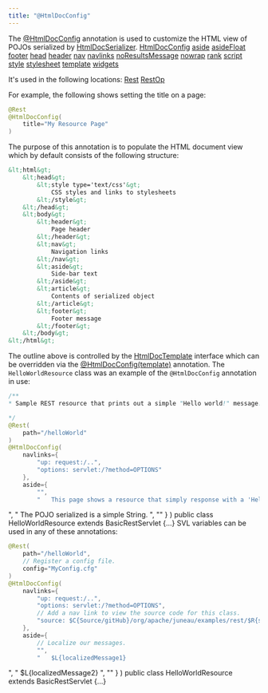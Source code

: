 ```yaml
---
title: "@HtmlDocConfig"
---
```


The [@HtmlDocConfig]({{API_DOCS}}/org/apache/juneau/html/annotation/HtmlDocConfig.html) annotation is used to customize the HTML view of POJOs serialized by [HtmlDocSerializer]({{API_DOCS}}/org/apache/juneau/html/HtmlDocSerializer.html).
<tree>
<node-0><java-annotation>[HtmlDocConfig]({{API_DOCS}}/org/apache/juneau/html/annotation/HtmlDocConfig.html)</java-annotation></node-0>
<node-1><java-method-annotation>[aside]({{API_DOCS}}/org/apache/juneau/html/annotation/HtmlDocConfig.html#aside())</java-method-annotation></node-1>
<node-1><java-method-annotation>[asideFloat]({{API_DOCS}}/org/apache/juneau/html/annotation/HtmlDocConfig.html#asideFloat())</java-method-annotation></node-1>
<node-1><java-method-annotation>[footer]({{API_DOCS}}/org/apache/juneau/html/annotation/HtmlDocConfig.html#footer())</java-method-annotation></node-1>
<node-1><java-method-annotation>[head]({{API_DOCS}}/org/apache/juneau/html/annotation/HtmlDocConfig.html#head())</java-method-annotation></node-1>
<node-1><java-method-annotation>[header]({{API_DOCS}}/org/apache/juneau/html/annotation/HtmlDocConfig.html#header())</java-method-annotation></node-1>
<node-1><java-method-annotation>[nav]({{API_DOCS}}/org/apache/juneau/html/annotation/HtmlDocConfig.html#nav())</java-method-annotation></node-1>
<node-1><java-method-annotation>[navlinks]({{API_DOCS}}/org/apache/juneau/html/annotation/HtmlDocConfig.html#navlinks())</java-method-annotation></node-1>
<node-1><java-method-annotation>[noResultsMessage]({{API_DOCS}}/org/apache/juneau/html/annotation/HtmlDocConfig.html#noResultsMessage())</java-method-annotation></node-1>
<node-1><java-method-annotation>[nowrap]({{API_DOCS}}/org/apache/juneau/html/annotation/HtmlDocConfig.html#nowrap())</java-method-annotation></node-1>
<node-1><java-method-annotation>[rank]({{API_DOCS}}/org/apache/juneau/html/annotation/HtmlDocConfig.html#rank())</java-method-annotation></node-1>
<node-1><java-method-annotation>[script]({{API_DOCS}}/org/apache/juneau/html/annotation/HtmlDocConfig.html#script())</java-method-annotation></node-1>
<node-1><java-method-annotation>[style]({{API_DOCS}}/org/apache/juneau/html/annotation/HtmlDocConfig.html#style())</java-method-annotation></node-1>
<node-1><java-method-annotation>[stylesheet]({{API_DOCS}}/org/apache/juneau/html/annotation/HtmlDocConfig.html#stylesheet())</java-method-annotation></node-1>
<node-1><java-method-annotation>[template]({{API_DOCS}}/org/apache/juneau/html/annotation/HtmlDocConfig.html#template())</java-method-annotation></node-1>
<node-1><java-method-annotation>[widgets]({{API_DOCS}}/org/apache/juneau/html/annotation/HtmlDocConfig.html#widgets())</java-method-annotation></node-1>
</tree>

It's used in the following locations:
<tree>
<node-0><java-annotation>[Rest]({{API_DOCS}}/org/apache/juneau/rest/annotation/Rest.html)</java-annotation></node-0>
<node-0><java-annotation>[RestOp]({{API_DOCS}}/org/apache/juneau/rest/annotation/RestOp.html)</java-annotation></node-0>
</tree>

For example, the following shows setting the title on a page:

```java
@Rest
@HtmlDocConfig(
    title="My Resource Page"
)
```


The purpose of this annotation is to populate the HTML document view which by default consists of the following structure:

```xml
&lt;html&gt;
    &lt;head&gt;
        &lt;style type='text/css'&gt;
            CSS styles and links to stylesheets
        &lt;/style&gt;
    &lt;/head&gt;
    &lt;body&gt;
        &lt;header&gt;
            Page header
        &lt;/header&gt;
        &lt;nav&gt;
            Navigation links
        &lt;/nav&gt;
        &lt;aside&gt;
            Side-bar text
        &lt;/aside&gt;
        &lt;article&gt;
            Contents of serialized object
        &lt;/article&gt;
        &lt;footer&gt;
            Footer message
        &lt;/footer&gt;
    &lt;/body&gt;
&lt;/html&gt;
```


The outline above is controlled by the [HtmlDocTemplate]({{API_DOCS}}/org/apache/juneau/html/HtmlDocTemplate.html) interface which can be overridden via the [@HtmlDocConfig(template)]({{API_DOCS}}/org/apache/juneau/html/annotation/HtmlDocConfig.html#template()) annotation.
The `HelloWorldResource` class was an example of the `@HtmlDocConfig` annotation in use:

```java
/**
* Sample REST resource that prints out a simple "Hello world!" message.

*/
@Rest(
    path="/helloWorld"
)
@HtmlDocConfig(
    navlinks={
        "up: request:/..",
        "options: servlet:/?method=OPTIONS"
    },
    aside={
        "",
        "	This page shows a resource that simply response with a 'Hello world!' message
```


", " The POJO serialized is a simple String.
", "" \} ) public class HelloWorldResource extends BasicRestServlet \{...\} SVL variables can be used in any of these annotations:

```java
@Rest(
    path="/helloWorld",
    // Register a config file.
    config="MyConfig.cfg"
)
@HtmlDocConfig(
    navlinks={
        "up: request:/..",
        "options: servlet:/?method=OPTIONS",
        // Add a nav link to view the source code for this class.
        "source: $C{Source/gitHub}/org/apache/juneau/examples/rest/$R{servletClassSimple}.java"
    },
    aside={
        // Localize our messages.
        "",
        "	$L{localizedMessage1}
```


", " $L\{localizedMessage2\} ", "" \} ) public class HelloWorldResource extends BasicRestServlet \{...\}
